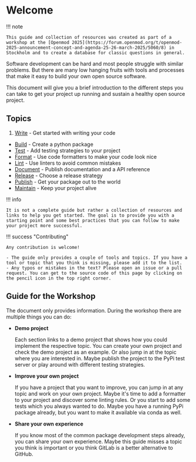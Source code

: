 # Welcome

!!! note

    This guide and collection of resources was created as part of a workshop at the [Openmod 2025](https://forum.openmod.org/t/openmod-2025-announcement-concept-and-agenda-25-26-march-2025/5060/8) in Stockholm and to create a database for classic questions in general.

Software development can be hard and most people struggle with similar problems. But there are many low hanging fruits with tools and processes that make it easy to build your own open source software. 

This document will give you a brief introduction to the different steps you can take to get your project up running and sustain a healthy open source project.

## Topics
1. [Write](steps/write.md) - Get started with writing your code
- [Build](steps/build.md) - Create a python package
- [Test](steps/test.md) - Add testing strategies to your project
- [Format](steps/format.md) - Use code formatters to make your code look nice
- [Lint](steps/lint.md) - Use linters to avoid common mistakes
- [Document](steps/document.md) - Publish documentation and a API reference
- [Release](steps/release.md) - Choose a release strategy
- [Publish](steps/publish.md) - Get your package out to the world
- [Maintain](steps/maintain.md) - Keep your project alive

!!! info

    It is not a complete guide but rather a collection of resources and links to help you get started. The goal is to provide you with a starting point and some best practices that you can follow to make your project more successful.

!!! success "Contributing"

    Any contribution is welcome!
    
    - The guide only provides a couple of tools and topics. If you have a tool or topic that you think is missing, please add it to the list.
    - Any typos or mistakes in the text? Please open an issue or a pull request. You can get to the source code of this page by clicking on the pencil icon in the top right corner.
    

## Guide for the Workshop

The document only provides information. During the workshop there are multiple things you can do:

- **Demo project**

    Each section links to a demo project that shows how you could implement the respective topic. You can create your own project and check the demo project as an example. Or also jump in at the topic where you are interested in. Maybe publish the project to the PyPi test server or play around with different testing strategies.

- **Improve your own project**

    If you have a project that you want to improve, you can jump in at any topic and work on your own project. Maybe it's time to add a formatter to your project and discover some linting rules. Or you start to add some tests which you always wanted to do. Maybe you have a running PyPi package already, but you want to make it available via conda as well.

- **Share your own experience**

    If you know most of the common package development steps already, you can share your own experience. Maybe this guide misses a topic you think is important or you think GitLab is a better alternative to GitHub.